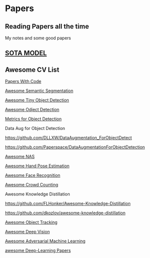 # Papers
## Reading Papers all the time

My notes and some good papers

## [SOTA MODEL](https://www.jiqizhixin.com/sota)

## Awesome CV List

[Papers With Code](https://paperswithcode.com)

[Awesome Semantic Segmentation](https://github.com/mrgloom/awesome-semantic-segmentation)

[Awesome Tiny Object Detection](https://github.com/kuanhungchen/awesome-tiny-object-detection)

[Awesome Odject Detection](https://github.com/hoya012/deep_learning_object_detection)

[Metrics for Object Detection](https://github.com/rafaelpadilla/Object-Detection-Metrics)

Data Aug for Object Detection

https://github.com/DLLXW/DataAugmentation_ForObjectDetect

https://github.com/Paperspace/DataAugmentationForObjectDetection

[Awesome NAS](https://github.com/D-X-Y/Awesome-NAS)

[Awesome Hand Pose Estimation](https://github.com/xinghaochen/awesome-hand-pose-estimation)

[Awesome Face Recognition](https://github.com/ChanChiChoi/awesome-Face_Recognition)

[Awesome Crowd Counting](https://github.com/gjy3035/Awesome-Crowd-Counting)

Awesome Knowledge Distillation

https://github.com/FLHonker/Awesome-Knowledge-Distillation

https://github.com/dkozlov/awesome-knowledge-distillation

[Awesome Object Tracking](https://github.com/luanshiyinyang/awesome-multiple-object-tracking)

[Awesome Deep Vision](https://github.com/kjw0612/awesome-deep-vision)

[Awesome Adversarial Machine Learning](https://github.com/yenchenlin/awesome-adversarial-machine-learning)

[awesome Deep-Learning Papers](https://github.com/terryum/awesome-deep-learning-papers)


